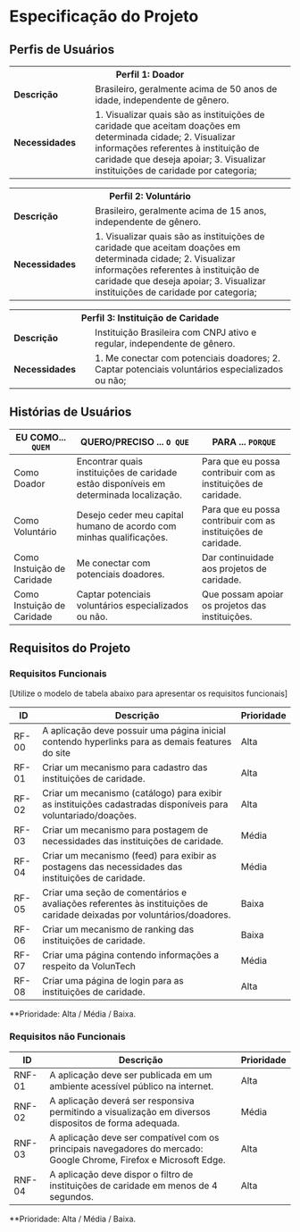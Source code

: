 # Especificação do Projeto

## Perfis de Usuários

<table>
<tbody>
<tr align=center>
<th colspan="2">Perfil 1: Doador</th>
</tr>
<tr>
<td width="150px"><b>Descrição</b></td>
<td width="600px">Brasileiro, geralmente acima de 50 anos de idade, independente de gênero.</td>
</tr>
<tr>
<td><b>Necessidades</b></td>
<td>
1. Visualizar quais são as instituições de caridade que aceitam doações em determinada cidade;
2. Visualizar informações referentes à instituição de caridade que deseja apoiar;
3. Visualizar instituições de caridade por categoria;
</td>
</tr>
</tbody>
</table>

<table>
<tbody>
<tr align=center>
<th colspan="2">Perfil 2: Voluntário</th>
</tr>
<tr>
<td width="150px"><b>Descrição</b></td>
<td width="600px">Brasileiro, geralmente acima de 15 anos, independente de gênero.</td>
</tr>
<tr>
<td><b>Necessidades</b></td>
<td>
1. Visualizar quais são as instituições de caridade que aceitam doações em determinada cidade;
2. Visualizar informações referentes à instituição de caridade que deseja apoiar;
3. Visualizar instituições de caridade por categoria;
</td>
</tr>
</tbody>
</table>

<table>
<tbody>
<tr align=center>
<th colspan="2">Perfil 3: Instituição de Caridade</th>
</tr>
<tr>
<td width="150px"><b>Descrição</b></td>
<td width="600px">Instituição Brasileira com CNPJ ativo e regular, independente de gênero.</td>
</tr>
<tr>
<td><b>Necessidades</b></td>
<td>
1. Me conectar com potenciais doadores;
2. Captar potenciais voluntários especializados ou não;
</td>
</tr>
</tbody>
</table>

## Histórias de Usuários

|EU COMO... `QUEM`   | QUERO/PRECISO ... `O QUE` |PARA ... `PORQUE`                 |
|--------------------|---------------------------|----------------------------------|
| Como Doador | Encontrar quais instituições de caridade estão disponíveis em determinada localização. | Para que eu possa contribuir com as instituições de caridade.                              |
| Como Voluntário | Desejo ceder meu capital humano de acordo com minhas qualificações. | Para que eu possa contribuir com as instituições de caridade.                                     |
| Como Instuição de Caridade | Me conectar com potenciais doadores. | Dar continuidade aos projetos de caridade.                    |
| Como Instuição de Caridade | Captar potenciais voluntários especializados ou não. | Que possam apoiar os projetos das instituições.                                                  |

## Requisitos do Projeto

### Requisitos Funcionais

[Utilize o modelo de tabela abaixo para apresentar os requisitos funcionais]

|ID    | Descrição                | Prioridade |
|-------|---------------------------------|----|
| RF-00 |  A aplicação deve possuir uma página inicial contendo hyperlinks para as demais features do site | Alta | 
| RF-01 |  Criar um mecanismo para cadastro das instituições de caridade. | Alta | 
|  RF-02  |  Criar um mecanismo (catálogo) para exibir as instituições cadastradas disponíveis para voluntariado/doações. | Alta |
|  RF-03  |  Criar um mecanismo para postagem de necessidades das instituições de caridade. | Média |
|  RF-04  |  Criar um mecanismo (feed) para exibir as postagens das necessidades das instituições de caridade. | Média |
|  RF-05  |  Criar uma seção de comentários e avaliações referentes às instituições de caridade deixadas por voluntários/doadores. | Baixa |
|  RF-06  |  Criar um mecanismo de ranking das instituições de caridade. | Baixa |
|  RF-07  |  Criar uma página contendo informações a respeito da VolunTech | Média |
|  RF-08  |  Criar uma página de login para as instituições de caridade. | Alta |

**Prioridade: Alta / Média / Baixa. 

### Requisitos não Funcionais

|ID      | Descrição               |Prioridade |
|--------|-------------------------|----|
| RNF-01 |  A aplicação deve ser publicada em um ambiente acessível público na internet. | Alta | 
| RNF-02 | A aplicação deverá ser responsiva permitindo a visualização em diversos dispositos de forma adequada. | Média |
| RNF-03 |  A aplicação deve ser compatível com os principais navegadores do mercado: Google Chrome, Firefox e Microsoft Edge. | Alta | 
| RNF-04 |  A aplicação deve dispor o filtro de instituições de caridade em menos de 4 segundos. | Alta |

**Prioridade: Alta / Média / Baixa. 

